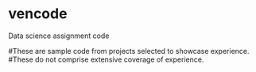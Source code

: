 # vencode
Data science assignment code

#These are sample code from projects selected to showcase experience.
#These do not comprise extensive coverage of experience.

